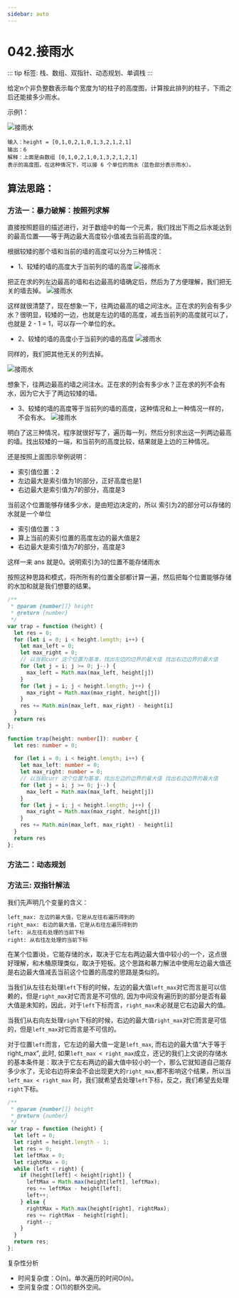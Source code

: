 ```yaml
---
sidebar: auto
---
```


# 042.接雨水

::: tip
标签: 栈、数组、双指针、动态规划、单调栈
:::


给定n个非负整数表示每个宽度为1的柱子的高度图，计算按此排列的柱子，下雨之后还能接多少雨水。

示例1：

![接雨水](../../images/leetcode/42/01.png)

```
输入：height = [0,1,0,2,1,0,1,3,2,1,2,1]
输出：6
解释：上面是由数组 [0,1,0,2,1,0,1,3,2,1,2,1] 
表示的高度图，在这种情况下，可以接 6 个单位的雨水（蓝色部分表示雨水）。 
```

## 算法思路：

### 方法一：暴力破解：按照列求解

直接按照题目的描述进行，对于数组中的每一个元素，我们找出下雨之后水能达到的最高位置——等于两边最大高度较小值减去当前高度的值。

根据较矮的那个墙和当前的墙的高度可以分为三种情况：

- 1、较矮的墙的高度大于当前列的墙的高度
![接雨水](../../images/leetcode/42/02.png)

把正在求的列左边最高的墙和右边最高的墙确定后，然后为了方便理解，我们把无关的墙去掉。
![接雨水](../../images/leetcode/42/03.png)

这样就很清楚了，现在想象一下，往两边最高的墙之间注水。正在求的列会有多少水？很明显，较矮的一边，也就是左边的墙的高度，减去当前列的高度就可以了，也就是 2 - 1 = 1，可以存一个单位的水。


- 2、较矮的墙的高度小于当前列的墙的高度
![接雨水](../../images/leetcode/42/04.png)

同样的，我们把其他无关的列去掉。


![接雨水](../../images/leetcode/42/05.png)

想象下，往两边最高的墙之间注水。正在求的列会有多少水？正在求的列不会有水，因为它大于了两边较矮的墙。

- 3、较矮的墙的高度等于当前列的墙的高度，这种情况和上一种情况一样的，不会有水。
![接雨水](../../images/leetcode/42/06.png)


明白了这三种情况，程序就很好写了，遍历每一列，然后分别求出这一列两边最高的墙。找出较矮的一端，和当前列的高度比较，结果就是上边的三种情况。


还是按照上面图示举例说明：
- 索引值位置：2
- 左边最大是索引值为1的部分，正好高度也是1
- 右边最大是索引值为7的部分，高度是3

当前这个位置能够存储多少水，是由短边决定的，所以 索引为2的部分可以存储的水就是一个单位
- 索引值位置：3
- 算上当前的索引位置的高度左边的最大值是2
- 右边最大是索引值为7的部分，高度是3

这样一来 ans 就是0。说明索引为3的位置不能存储雨水

按照这种思路和模式，将所所有的位置全部都计算一遍，然后把每个位置能够存储的水加和就是我们想要的结果。

```js
/**
 * @param {number[]} height
 * @return {number}
 */
var trap = function (height) {
  let res = 0;
  for (let i = 0; i < height.length; i++) {
    let max_left = 0;
    let max_right = 0;
    // 以当前curr 这个位置为基准，找出左边的边界的最大值 找出右边边界的最大值
    for (let j = i; j >= 0; j--) {
      max_left = Math.max(max_left, height[j])
    }
    for (let j = i; j < height.length; j++) {
      max_right = Math.max(max_right, height[j])
    }
    res += Math.min(max_left, max_right) - height[i]
  }
  return res
};
```

```ts
function trap(height: number[]): number {
  let res: number = 0;
  
  for (let i = 0; i < height.length; i++) {
    let max_left: number = 0;
    let max_right: number = 0;
    // 以当前curr 这个位置为基准，找出左边的边界的最大值 找出右边边界的最大值
    for (let j = i; j >= 0; j--) {
      max_left = Math.max(max_left, height[j])
    }
    for (let j = i; j < height.length; j++) {
      max_right = Math.max(max_right, height[j])
    }
    res += Math.min(max_left, max_right) - height[i]
  }
  return res
};
```

### 方法二：动态规划



### 方法三: 双指针解法

我们先声明几个变量的含义：

```
left_max: 左边的最大值，它是从左往右遍历得到的
right_max: 右边的最大值，它是从右往左遍历得到的
left: 从左往右处理的当前下标
right: 从右往左处理的当前下标
```

在某个位置i处，它能存储的水，取决于它左右两边最大值中较小的一个，这点很好理解，和木桶原理类似，取决于短板。这个思路和暴力解法中使用左边最大值还是右边最大值减去当前这个位置的高度的思路是类似的。

当我们从左往右处理`left`下标的时候，左边的最大值`left_max`对它而言是可以信赖的，但是`right_max`对它而言是不可信的, 因为中间没有遍历到的部分是否有最大值是未知的，因此，对于`left`下标而言，`right_max`未必就是它右边最大的值。

当我们从右向左处理`right`下标的时候，右边的最大值`right_max`对它而言是可信的，但是`left_max`对它而言是不可信的。

对于位置`left`而言，它左边的最大值一定是`left_max`, 而右边的最大值“大于等于right_max”, 此时, 如果`left_max < right_max`成立，还记的我们上文说的存储水的基本条件是：取决于它左右两边的最大值中较小的一个，那么它就知道自己能存多少水了，无论右边将来会不会出现更大的`right_max`,都不影响这个结果，所以当 `left_max < right_max` 时，我们就希望去处理`left`下标，反之，我们希望去处理`right`下标。

```js
/**
 * @param {number[]} height
 * @return {number}
 */
var trap = function (height) {
  let left = 0;
  let right = height.length - 1;
  let res = 0;
  let leftMax = 0;
  let rightMax = 0;
  while (left < right) {
    if (height[left] < height[right]) {
      leftMax = Math.max(height[left], leftMax);
      res += leftMax - height[left];
      left++;
    } else {
      rightMax = Math.max(height[right], rightMax);
      res += rightMax - height[right];
      right--;
    }
  }
  return res;
};
```
复杂性分析
- 时间复杂度：O(n)。单次遍历的时间O(n)。
- 空间复杂度：O(1)的额外空间。




